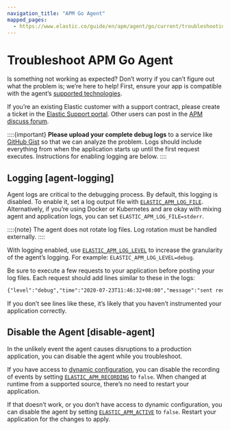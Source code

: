 ```yaml
---
navigation_title: "APM Go Agent"
mapped_pages:
  - https://www.elastic.co/guide/en/apm/agent/go/current/troubleshooting.html
---
```


# Troubleshoot APM Go Agent

Is something not working as expected? Don’t worry if you can’t figure out what the problem is; we’re here to help! First, ensure your app is compatible with the agent’s [supported technologies](asciidocalypse://docs/apm-agent-go/docs/reference/supported-technologies.md).

If you’re an existing Elastic customer with a support contract, please create a ticket in the [Elastic Support portal](https://support.elastic.co/customers/s/login/). Other users can post in the [APM discuss forum](https://discuss.elastic.co/c/apm).

::::{important}
**Please upload your complete debug logs** to a service like [GitHub Gist](https://gist.github.com) so that we can analyze the problem. Logs should include everything from when the application starts up until the first request executes. Instructions for enabling logging are below.
::::



## Logging [agent-logging]

Agent logs are critical to the debugging process. By default, this logging is disabled. To enable it, set a log output file with [`ELASTIC_APM_LOG_FILE`](asciidocalypse://docs/apm-agent-go/docs/reference/configuration.md#config-log-file). Alternatively, if you’re using Docker or Kubernetes and are okay with mixing agent and application logs, you can set `ELASTIC_APM_LOG_FILE=stderr`.

::::{note}
The agent does not rotate log files. Log rotation must be handled externally.
::::


With logging enabled, use [`ELASTIC_APM_LOG_LEVEL`](asciidocalypse://docs/apm-agent-go/docs/reference/configuration.md#config-log-level) to increase the granularity of the agent’s logging. For example: `ELASTIC_APM_LOG_LEVEL=debug`.

Be sure to execute a few requests to your application before posting your log files. Each request should add lines similar to these in the logs:

```txt
{"level":"debug","time":"2020-07-23T11:46:32+08:00","message":"sent request with 100 transactions, 0 spans, 0 errors, 0 metricsets"}
```

If you don’t see lines like these, it’s likely that you haven’t instrumented your application correctly.


## Disable the Agent [disable-agent]

In the unlikely event the agent causes disruptions to a production application, you can disable the agent while you troubleshoot.

If you have access to [dynamic configuration](asciidocalypse://docs/apm-agent-go/docs/reference/configuration.md#dynamic-configuration), you can disable the recording of events by setting [`ELASTIC_APM_RECORDING`](asciidocalypse://docs/apm-agent-go/docs/reference/configuration.md#config-recording) to `false`. When changed at runtime from a supported source, there’s no need to restart your application.

If that doesn’t work, or you don’t have access to dynamic configuration, you can disable the agent by setting [`ELASTIC_APM_ACTIVE`](asciidocalypse://docs/apm-agent-go/docs/reference/configuration.md#config-active) to `false`. Restart your application for the changes to apply.
